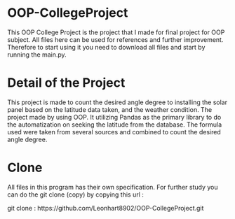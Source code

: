 # OOP-CollegeProject
This OOP College Project is the project that I made for final project for OOP subject.
All files here can be used for references and further improvement.
Therefore to start using it you need to download all files and start by running the main.py.

<h1> Detail of the Project </h1>
<p>
This project is made to count the desired angle degree to installing the solar panel based on the latitude data taken, and the weather condition. The project made by using OOP. It utilizing Pandas as the primary library to do the automatization on seeking the latitude from the database. The formula used were taken from several sources and combined to count the desired angle degree.
</p>

<h1> Clone </h1>
<p>
All files in this program has their own specification. For further study you can do the git clone (copy) by copying this url :
</p>
<p>
git clone : https://github.com/Leonhart8902/OOP-CollegeProject.git
</p>
